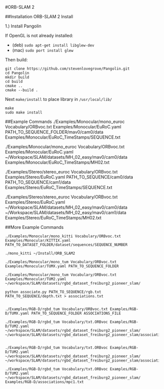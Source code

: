 #ORB-SLAM 2

##Installation
ORB-SLAM 2 Install

1.) Install Pangolin

If OpenGL is not already installed:
- (deb) `sudo apt-get install libglew-dev`
- (mac) `sudo port install glew`

Then build:
````
git clone https://github.com/stevenlovegrove/Pangolin.git
cd Pangolin
mkdir build
cd build
cmake ..
cmake --build .
````
Next `make/install` to place library in `/usr/local/lib/`
````
make
sudo make install
````
##Example Commands
./Examples/Monocular/mono_euroc Vocabulary/ORBvoc.txt Examples/Monocular/EuRoC.yaml PATH_TO_SEQUENCE_FOLDER/mav0/cam0/data Examples/Monocular/EuRoC_TimeStamps/SEQUENCE.txt

./Examples/Monocular/mono_euroc Vocabulary/ORBvoc.txt Examples/Monocular/EuRoC.yaml ~/Workspace/SLAM/datasets/MH_02_easy/mav0/cam0/data Examples/Monocular/EuRoC_TimeStamps/MH02.txt

./Examples/Stereo/stereo_euroc Vocabulary/ORBvoc.txt Examples/Stereo/EuRoC.yaml PATH_TO_SEQUENCE/cam0/data PATH_TO_SEQUENCE/cam1/data Examples/Stereo/EuRoC_TimeStamps/SEQUENCE.txt

./Examples/Stereo/stereo_euroc Vocabulary/ORBvoc.txt Examples/Stereo/EuRoC.yaml ~/Workspace/SLAM/datasets/MH_02_easy/mav0/cam0/data ~/Workspace/SLAM/datasets/MH_02_easy/mav0/cam1/data Examples/Stereo/EuRoC_TimeStamps/MH02.txt


##More Example Commands
````
./Examples/Monocular/mono_kitti Vocabulary/ORBvoc.txt Examples/Monocular/KITTIX.yaml PATH_TO_DATASET_FOLDER/dataset/sequences/SEQUENCE_NUMBER

./mono_kitti ~/Install/ORB_SLAM2

./Examples/Monocular/mono_tum Vocabulary/ORBvoc.txt Examples/Monocular/TUMX.yaml PATH_TO_SEQUENCE_FOLDER

./Examples/Monocular/mono_tum Vocabulary/ORBvoc.txt Examples/Monocular/TUM2.yaml ~/workspace/SLAM/datasets/rgbd_dataset_freiburg2_pioneer_slam/

python associate.py PATH_TO_SEQUENCE/rgb.txt PATH_TO_SEQUENCE/depth.txt > associations.txt


./Examples/RGB-D/rgbd_tum Vocabulary/ORBvoc.txt Examples/RGB-D/TUMX.yaml PATH_TO_SEQUENCE_FOLDER ASSOCIATIONS_FILE

./Examples/RGB-D/rgbd_tum Vocabulary/txt.ORBvoc Examples/RGB-D/TUM2.yaml ~/workspace/SLAM/datasets/rgbd_dataset_freiburg2_pioneer_slam/ ~/workspace/SLAM/datasets/rgbd_dataset_freiburg2_pioneer_slam/associations.txt


./Examples/RGB-D/rgbd_tum Vocabulary/txt.ORBvoc Examples/RGB-D/TUM2.yaml ~/workspace/SLAM/datasets/rgbd_dataset_freiburg2_pioneer_slam/ ~/workspace/SLAM/datasets/rgbd_dataset_freiburg2_pioneer_slam/associations.txt

./Examples/RGB-D/rgbd_tum Vocabulary/txt.ORBvoc Examples/RGB-D/TUM2.yaml ~/workspace/SLAM/datasets/rgbd_dataset_freiburg2_pioneer_slam/ Examples/RGB-D/associations/mpc1.txt
